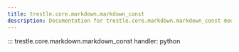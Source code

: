 ```yaml
---
title: trestle.core.markdown.markdown_const
description: Documentation for trestle.core.markdown.markdown_const module
---
```


::: trestle.core.markdown.markdown_const
handler: python
